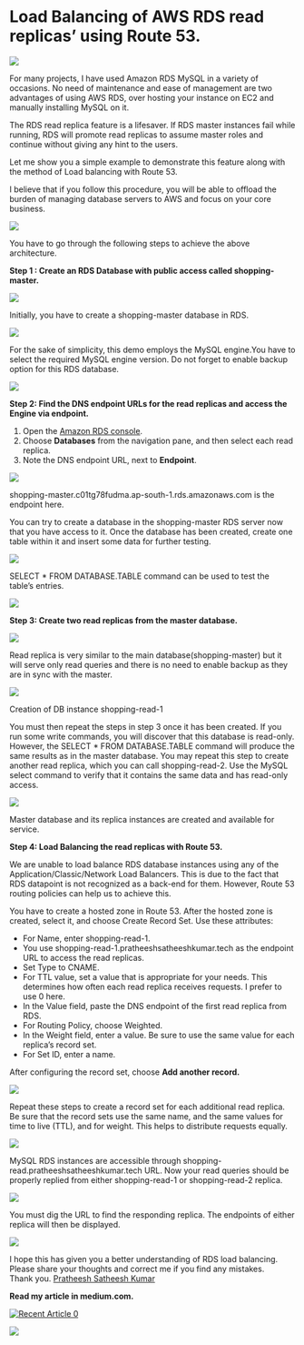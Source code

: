 
# Load Balancing of AWS RDS read replicas’ using Route 53.

![](https://miro.medium.com/max/1400/0*WtIi6H0-3dG-HNrs)

For many projects, I have used Amazon RDS MySQL in a variety of occasions. No need of maintenance and ease of management are two advantages of using AWS RDS, over hosting your instance on EC2 and manually installing MySQL on it.

The RDS read replica feature is a lifesaver. If RDS master instances fail while running, RDS will promote read replicas to assume master roles and continue without giving any hint to the users.

Let me show you a simple example to demonstrate this feature along with the method of Load balancing with Route 53.

I believe that if you follow this procedure, you will be able to offload the burden of managing database servers to AWS and focus on your core business.

![](https://miro.medium.com/max/1400/0*4dHwz6IFvHwi0oIV)

You have to go through the following steps to achieve the above architecture.

**Step 1 : Create an RDS Database with public access called shopping-master.**

![](https://miro.medium.com/max/1400/0*8NeepWuv7MjCPhHV)

Initially, you have to create a shopping-master database in RDS.

![](https://miro.medium.com/max/1400/0*R-suy8xmdmcxD66J)

For the sake of simplicity, this demo employs the MySQL engine.You have to select the required MySQL engine version. Do not forget to enable backup option for this RDS database.

![](https://miro.medium.com/max/1400/0*kP6VwKLWDa6Ybj0h)

**Step 2: Find the DNS endpoint URLs for the read replicas and access the Engine via endpoint.**

1.  Open the [Amazon RDS console](https://console.aws.amazon.com/rds/).
2.  Choose **Databases** from the navigation pane, and then select each read replica.
3.  Note the DNS endpoint URL, next to **Endpoint**.

![](https://miro.medium.com/max/1400/0*eOXVIa5U7Hb-CyOm)

shopping-master.c01tg78fudma.ap-south-1.rds.amazonaws.com is the endpoint here.

You can try to create a database in the shopping-master RDS server now that you have access to it. Once the database has been created, create one table within it and insert some data for further testing.

![](https://miro.medium.com/max/1400/0*yydn2x6qC7GSYEJa)

SELECT * FROM DATABASE.TABLE command can be used to test the table’s entries.

![](https://miro.medium.com/max/1400/0*509x9ogKgjtzCo8T)

**Step 3: Create two read replicas from the master database.**

![](https://miro.medium.com/max/1400/0*vQo_afF-TUkaDxya)

Read replica is very similar to the main database(shopping-master) but it will serve only read queries and there is no need to enable backup as they are in sync with the master.

![](https://miro.medium.com/max/1400/0*CyYJe07G2bhZZo-U)

Creation of DB instance shopping-read-1

You must then repeat the steps in step 3 once it has been created. If you run some write commands, you will discover that this database is read-only. However, the SELECT * FROM DATABASE.TABLE command will produce the same results as in the master database. You may repeat this step to create another read replica, which you can call shopping-read-2. Use the MySQL select command to verify that it contains the same data and has read-only access.

![](https://miro.medium.com/max/1400/0*lO0HY3NYkZebYkvL)

Master database and its replica instances are created and available for service.

**Step 4: Load Balancing the read replicas with Route 53.**

We are unable to load balance RDS database instances using any of the Application/Classic/Network Load Balancers. This is due to the fact that RDS datapoint is not recognized as a back-end for them. However, Route 53 routing policies can help us to achieve this.

You have to create a hosted zone in Route 53. After the hosted zone is created, select it, and choose Create Record Set. Use these attributes:

-   For Name, enter shopping-read-1.
-   You use shopping-read-1.pratheeshsatheeshkumar.tech as the endpoint URL to access the read replicas.
-   Set Type to CNAME.
-   For TTL value, set a value that is appropriate for your needs. This determines how often each read replica receives requests. I prefer to use 0 here.
-   In the Value field, paste the DNS endpoint of the first read replica from RDS.
-   For Routing Policy, choose Weighted.
-   In the Weight field, enter a value. Be sure to use the same value for each replica’s record set.
-   For Set ID, enter a name.

After configuring the record set, choose **Add another record.**

![](https://miro.medium.com/max/1400/1*MiAbA3qkLFBwtP7nxT8uuA.png)

Repeat these steps to create a record set for each additional read replica. Be sure that the record sets use the same name, and the same values for time to live (TTL), and for weight. This helps to distribute requests equally.

![](https://miro.medium.com/max/1400/0*yT3vQB6j6XUaFiWq)

MySQL RDS instances are accessible through shopping-read.pratheeshsatheeshkumar.tech URL. Now your read queries should be properly replied from either shopping-read-1 or shopping-read-2 replica.

![](https://miro.medium.com/max/1400/1*rxfnPcS5bSLdN3ZNZlkL5g.png)

You must dig the URL to find the responding replica. The endpoints of either replica will then be displayed.

![](https://miro.medium.com/max/1400/1*tth9JG7K1RENIzjotdLo4Q.png)

I hope this has given you a better understanding of RDS load balancing.  
Please share your thoughts and correct me if you find any mistakes.  
Thank you.
[Pratheesh Satheesh Kumar](https://www.linkedin.com/in/pratheesh-satheesh-kumar/)

**Read my article in medium.com.**

 <a target="_blank" href="https://github-readme-medium-recent-article.vercel.app/medium/@yespratheesh/0"><img src="https://github-readme-medium-recent-article.vercel.app/medium/@yespratheesh/0" alt="Recent Article 0">

<a target="_blank" href="https://github-readme-medium-recent-article.vercel.app/medium/@yespratheesh/1"><img src="https://github-readme-medium-recent-article.vercel.app/medium/@yespratheesh/1">
